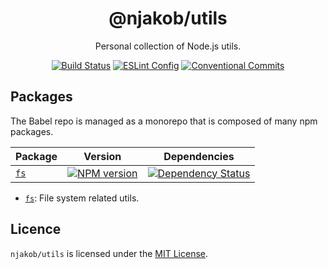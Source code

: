
<h1 align="center">
  @njakob/utils
</h1>

<p align="center">
  Personal collection of Node.js utils.
</p>

<p align="center">
  <a href="https://travis-ci.org/njakob/utils"><img alt="Build Status" src="https://travis-ci.org/njakob/utils.svg?branch=master"></a>
  <a href="https://github.com/njakob/eslint-config"><img alt="ESLint Config" src="https://img.shields.io/badge/eslint_config-njakob-463fd4.svg"></a>
  <a href="https://conventionalcommits.org"><img alt="Conventional Commits" src="https://img.shields.io/badge/conventional%20commits-1.0.0-yellow.svg"></a>
</p>

## Packages

The Babel repo is managed as a monorepo that is composed of many npm packages.

| Package | Version | Dependencies |
|--------|-------|------------|
| [`fs`](https://github.com/njakob/utils/tree/master/packages/fs) | [![NPM version](https://img.shields.io/npm/v/@njakob/fs.svg?maxAge=2592000)](https://www.npmjs.com/package/@njakob/fs) | [![Dependency Status](https://david-dm.org/njakob/utils.svg?path=packages/fs)](https://david-dm.org/njakob/utils?path=packages/fs) |

- [`fs`](https://github.com/njakob/utils/tree/master/packages/fs): File system related utils.

## Licence

`njakob/utils` is licensed under the [MIT License](LICENSE).
